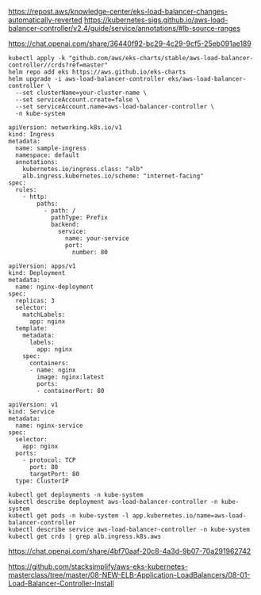 https://repost.aws/knowledge-center/eks-load-balancer-changes-automatically-reverted
https://kubernetes-sigs.github.io/aws-load-balancer-controller/v2.4/guide/service/annotations/#lb-source-ranges

https://chat.openai.com/share/36440f92-bc29-4c29-9cf5-25eb091ae189
```
kubectl apply -k "github.com/aws/eks-charts/stable/aws-load-balancer-controller//crds?ref=master"
helm repo add eks https://aws.github.io/eks-charts
helm upgrade -i aws-load-balancer-controller eks/aws-load-balancer-controller \
  --set clusterName=your-cluster-name \
  --set serviceAccount.create=false \
  --set serviceAccount.name=aws-load-balancer-controller \
  -n kube-system
```

```
apiVersion: networking.k8s.io/v1
kind: Ingress
metadata:
  name: sample-ingress
  namespace: default
  annotations:
    kubernetes.io/ingress.class: "alb"
    alb.ingress.kubernetes.io/scheme: "internet-facing"
spec:
  rules:
    - http:
        paths:
          - path: /
            pathType: Prefix
            backend:
              service:
                name: your-service
                port:
                  number: 80

```

```
apiVersion: apps/v1
kind: Deployment
metadata:
  name: nginx-deployment
spec:
  replicas: 3
  selector:
    matchLabels:
      app: nginx
  template:
    metadata:
      labels:
        app: nginx
    spec:
      containers:
      - name: nginx
        image: nginx:latest
        ports:
        - containerPort: 80
```

```
apiVersion: v1
kind: Service
metadata:
  name: nginx-service
spec:
  selector:
    app: nginx
  ports:
    - protocol: TCP
      port: 80
      targetPort: 80
  type: ClusterIP

```

```
kubectl get deployments -n kube-system
kubectl describe deployment aws-load-balancer-controller -n kube-system
kubectl get pods -n kube-system -l app.kubernetes.io/name=aws-load-balancer-controller
kubectl describe service aws-load-balancer-controller -n kube-system
kubectl get crds | grep alb.ingress.k8s.aws
```
https://chat.openai.com/share/4bf70aaf-20c8-4a3d-9b07-70a291962742

https://github.com/stacksimplify/aws-eks-kubernetes-masterclass/tree/master/08-NEW-ELB-Application-LoadBalancers/08-01-Load-Balancer-Controller-Install

